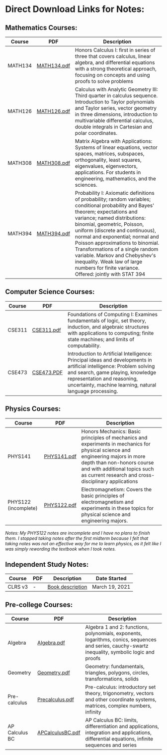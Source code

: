 # Direct Download Links for Notes:

## Mathematics Courses:
|Course|PDF|Description|
|-|-|-|
|MATH134|[MATH134.pdf](https://github.com/ericxiaseattle/Notes/raw/master/Math/MATH134/out/Notes/MATH134_Notes.pdf)|Honors Calculus I: first in series of three that covers calculus, linear algebra, and differential equations with a strong theoretical approach, focusing on concepts and using proofs to solve problems|
|MATH126|[MATH126.pdf](https://github.com/ericxiaseattle/Notes/raw/master/Math/MATH126/out/Notes/MATH126_Notes.pdf)|Calculus with Analytic Geometry III: Third quarter in calculus sequence. Introduction to Taylor polynomials and Taylor series, vector geometry in three dimensions, introduction to multivariable differential calculus, double integrals in Cartesian and polar coordinates.|
|MATH308|[MATH308.pdf](https://github.com/ericxiaseattle/Notes/raw/master/Math/MATH308/out/Notes/MATH308_Notes.pdf)|Matrix Algebra with Applications: Systems of linear equations, vector spaces, matrices, subspaces, orthogonality, least squares, eigenvalues, eigenvectors, applications. For students in engineering, mathematics, and the sciences.|
|MATH394|[MATH394.pdf](https://github.com/ericxiaseattle/Notes/raw/master/Math/MATH394/out/Notes/STAT394_Notes.pdf)|Probability I: Axiomatic definitions of probability; random variables; conditional probability and Bayes' theorem; expectations and variance; named distributions: binomial, geometric, Poisson, uniform (discrete and continuous), normal and exponential; normal and Poisson approximations to binomial. Transformations of a single random variable. Markov and Chebyshev's inequality. Weak law of large numbers for finite variance. Offered: jointly with STAT 394|

## Computer Science Courses:
|Course|PDF|Description|
|-|-|-|
|CSE311|[CSE311.pdf](https://github.com/ericxiaseattle/Notes/raw/master/CS/CSE311/out/Notes/CSE311_Notes.pdf)|Foundations of Computing I: Examines fundamentals of logic, set theory, induction, and algebraic structures with applications to computing; finite state machines; and limits of computability.|
|CSE473|[CSE473.PDF](https://github.com/ericxiaseattle/Notes/raw/master/CS/CSE473/out/Notes/CSE473_Notes.pdf)|Introduction to Artificial Intelligence: Principal ideas and developments in artificial intelligence: Problem solving and search, game playing, knowledge representation and reasoning, uncertainty, machine learning, natural language processing.|

## Physics Courses: 
|Course|PDF|Description|
|-|-|-|
|PHYS141|[PHYS141.pdf](https://github.com/ericxiaseattle/Notes/raw/master/Physics/PHYS141/out/PHYS141_Notes.pdf)|Honors Mechanics: Basic principles of mechanics and experiments in mechanics for physical science and engineering majors in more depth than non-honors course and with additional topics such as current research and cross-disciplinary applications|
|PHYS122 (incomplete)|[PHYS122.pdf](https://github.com/ericxiaseattle/Notes/raw/master/Physics/PHYS122/out/PHYS122_Notes.pdf)|Electromagnetism: Covers the basic principles of electromagnetism and experiments in these topics for physical science and engineering majors.|

*Notes: My PHYS122 notes are incomplete and I have no plans to finish them. I stopped taking notes after the first midterm because I felt that taking notes was not an effective way for me to learn physics, as it felt like I was simply rewording the textbook when I took notes.*

## Independent Study Notes:
|Course|PDF|Description|Date Started|
|-|-|-|-|
|CLRS v3|-|[Book description](https://en.wikipedia.org/wiki/Introduction_to_Algorithms)|March 19, 2021|


## Pre-college Courses:
|Course|PDF|Description|
|-|-|-|
|Algebra|[Algebra.pdf](https://github.com/ericxiaseattle/Notes/raw/master/Math/Algebra/out/Algebra_Notes.pdf)|Algebra 1 and 2: functions, polynomials, exponents, logarithms, conics, sequences and series, cauchy-swartz inequality, symbolic logic and proofs|
|Geometry|[Geometry.pdf](https://github.com/ericxiaseattle/Notes/raw/master/Math/Geometry/out/Geometry_Notes.pdf)|Geometry: fundamentals, triangles, polygons, circles, transformations, solids|
|Pre-calculus|[Precalculus.pdf](https://github.com/ericxiaseattle/Notes/raw/master/Math/Precalculus/out/Precalculus_Notes.pdf)|Pre-calculus: introductory set theory, trigonometry, vectors and other coordinate systems, matrices, complex numbers, infinity|
|AP Calculus BC|[APCalculusBC.pdf](https://github.com/ericxiaseattle/Notes/raw/master/Math/APCalculusBC/out/APCalculusBC_Notes.pdf)|AP Calculus BC: limits, differentiation and applications, integration and applications, differential equations, infinite sequences and series|
